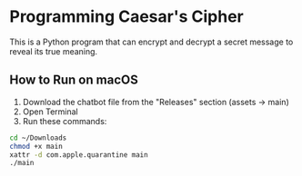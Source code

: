 # Programming Caesar's Cipher

This is a Python program that can encrypt and decrypt a secret message to reveal its true meaning.

## How to Run on macOS

1. Download the chatbot file from the "Releases" section (assets → main)
2. Open Terminal
3. Run these commands:

```bash
cd ~/Downloads
chmod +x main
xattr -d com.apple.quarantine main
./main